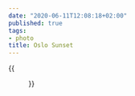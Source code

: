 ```yaml
---
date: "2020-06-11T12:08:18+02:00"
published: true
tags:
- photo
title: Oslo Sunset
---
```


{{<figure alt="Oslo-Sunset" src="/images/2020-06-11-Oslo-Sunset.jpg" width="1280">}}
